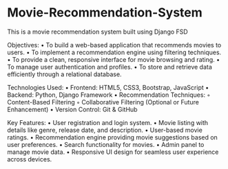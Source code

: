 # Movie-Recommendation-System
This is a movie recommendation system built using Django FSD

Objectives:
•	To build a web-based application that recommends movies to users.
•	To implement a recommendation engine using filtering techniques.
•	To provide a clean, responsive interface for movie browsing and rating.
•	To manage user authentication and profiles.
•	To store and retrieve data efficiently through a relational database.

Technologies Used:
•	Frontend: HTML5, CSS3, Bootstrap, JavaScript
•	Backend: Python, Django Framework
•	Recommendation Techniques:
◦	Content-Based Filtering
◦	Collaborative Filtering (Optional or Future Enhancement)
•	Version Control: Git & GitHub

Key Features:
•	User registration and login system.
•	Movie listing with details like genre, release date, and description.
•	User-based movie ratings.
•	Recommendation engine providing movie suggestions based on user preferences.
•	Search functionality for movies.
•	Admin panel to manage movie data.
•	Responsive UI design for seamless user experience across devices.
